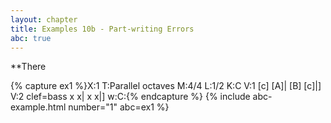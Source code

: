 ```yaml
---
layout: chapter
title: Examples 10b - Part-writing Errors
abc: true
---
```


**There 

{% capture ex1 %}X:1
T:Parallel octaves
M:4/4
L:1/2
K:C
V:1
[c] [A]| [B] [c]|]
V:2 clef=bass
x x| x x|]
w:C:{% endcapture %}
{% include abc-example.html number="1" abc=ex1 %}

